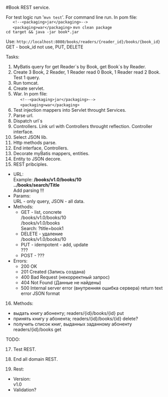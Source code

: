 #Book REST service.

For test logic run '`mvn test`'.
For command line run.
In pom file: <br/>
`	<!--<packaging>jar</packaging>-->`<br/>
`	<packaging>war</packaging>`
`mvn clean package`<br/>
`cd target && java -jar book*.jar`

Use:
`http://localhost:8080/books/readers/{reader_id}/books/{book_id}`
GET - book_id not use,
PUT,
DELETE


Tasks:

1. MyBatis query for get Reader\`s by Book, get Book`s by Reader.
2. Create 3 Book, 2 Reader, 1 Reader read 0 Book, 1 Reader read 2 Book. Test 1 query. 
3. Run tomcat.
4. Create servlet.
5. War.
In pom file: <br/>
`	<!--<packaging>jar</packaging>-->`<br/>
`	<packaging>war</packaging>`
6. Test injection mappers into Servlet throught Services.
7. Parse url.
8. Dispatch url\`s
9. Controllers. Link url with Controllers throught reflection.
Controller interface.
10. Select JSON lib.
11. Http methods parse.
12. End interface, Controllers.
13. Decorate myBatis mappers, entities.
14. Entity to JSON decore.
15. REST pribciples.
- URL:<br/>
Example: **/books/v1.0/books/10** <br/>
**../books/search/Title** <br/>
Add parsing !!!
- Params:<br/>
URL - only query, JSON - all data.
- Methods:
  - GET - list, concrete<br/>
    /books/v1.0/books/10<br/>
    /books/v1.0/books<br/>
    Search: ?title=book1
  - DELETE - удаление<br/>
    /books/v1.0/books/10
  - PUT - idempotent - add, update<br/>
    ???
  - POST - ???
- Errors:
  - 200 OK
  - 201 Created (Запись создана)
  - 400 Bad Request (некорректный запрос)
  - 404 Not Found (Данные не найдены)
  - 500 Internal server error (внутренняя ошибка сервера)
  return text<br/>
  error JSON format
16. Methods:
- выдать книгу абоненту; readers/{id}/books/{id} put
- принять книгу у абонента; readers/{id}/books/{id} delete?
- получить список книг, выданных заданному абоненту readers/{id}/books get

TODO:

17. Test REST.
18. End all domain REST.

19. Rest:
- Version:<br/>
v1.0
- Validation?
